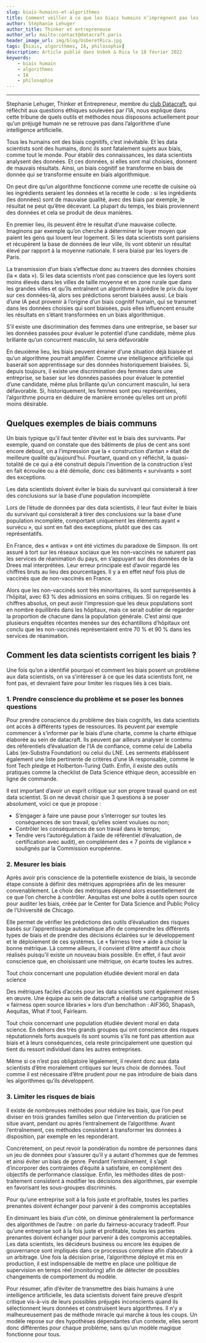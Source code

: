 ```yaml
---
slug: biais-humains-et-algorithmes
title: Comment veiller à ce que les biais humains n’imprègnent pas les algorithmes ?  
author: Stéphanie Lehuger
author_title: Thinker et entrepreneuse
author_url: mailto:contact@datacraft.paris
header_image_url: img/blog/UsberetRica.jpg
tags: [biais, algorithmes, IA, philosophie]
description: Article publié dans Usbek & Rica le 18 février 2022
keywords:
    - biais humain
    - algorithmes
    - IA
    - philosophie
---
```


<!--truncate-->


---


<div style={{'marginTop': '1em', 'marginBottom': '2em'}}>
<div className="warning" style={{'fontSize': '28px', 'color': '#69337A', 'padding': '1.0em'}}>
Stephanie Lehuger, Thinker et Entrepreneur, membre du <u>club Datacraft</u>, qui réfléchit aux questions éthiques soulevées par l’IA, nous explique dans cette tribune de quels outils et méthodes nous disposons actuellement pour qu’un préjugé humain ne se retrouve pas dans l’algorithme d’une intelligence artificielle.
</div>
</div>


Tous les humains ont des biais cognitifs, c’est inévitable. Et les data scientists sont des humains, donc ils sont fatalement sujets aux biais, comme tout le monde. Pour établir des connaissances, les data scientists analysent des données. Et ces données, si elles sont mal choisies, donnent de mauvais résultats. Ainsi, un biais cognitif se transforme en biais de donnée qui se transforme ensuite en biais algorithmique.

On peut dire qu’un algorithme fonctionne comme une recette de cuisine où les ingrédients seraient les données et la recette le code : si les ingrédients (les données) sont de mauvaise qualité, avec des biais par exemple, le résultat ne peut qu’être décevant. La plupart du temps, les biais proviennent des données et cela se produit de deux manières.

En premier lieu, ils peuvent être le résultat d’une mauvaise collecte. Imaginons par exemple qu’on cherche à déterminer le loyer moyen que paient les gens qui louent leur logement. Si les data scientists sont parisiens et récupèrent la base de données de leur ville, ils vont obtenir un résultat élevé par rapport à la moyenne nationale. Il sera biaisé par les loyers de Paris.

La transmission d’un biais s’effectue donc au travers des données choisies (la « data »). Si les data scientists n’ont pas conscience que les loyers sont moins élevés dans les villes de taille moyenne et en zone rurale que dans les grandes villes et qu’ils entraînent un algorithme à prédire le prix du loyer sur ces données-là, alors ses prédictions seront biaisées aussi. Le biais d’une IA peut provenir à l’origine d’un biais cognitif humain, qui se transmet dans les données choisies qui sont biaisées, puis elles influencent ensuite les résultats en s’étant transformées en un biais algorithmique.


<div style={{'marginTop': '1em', 'marginBottom': '2em'}}>
<div className="warning" style={{'fontSize': '24px', 'color': '#69337A', 'borderLeft': 'solid #805AD5 4px', 'padding': '0.7em'}}>
S’il existe une discrimination des femmes dans une entreprise, se baser sur les données passées pour évaluer le potentiel d’une candidate, même plus brillante qu’un concurrent masculin, lui sera défavorable
</div>
</div>


En deuxième lieu, les biais peuvent émaner d’une situation déjà biaisée et qu’un algorithme pourrait amplifier. Comme une intelligence artificielle qui baserait son apprentissage sur des données historiquement biaisées. Si, depuis toujours, il existe une discrimination des femmes dans une entreprise, se baser sur les données passées pour évaluer le potentiel d’une candidate, même plus brillante qu’un concurrent masculin, lui sera défavorable. Si, historiquement, les femmes sont peu représentées, l’algorithme pourra en déduire de manière erronée qu’elles ont un profil moins désirable.


<h2> Quelques exemples de biais communs </h2>

Un biais typique qu’il faut tenter d’éviter est le biais des survivants. Par exemple, quand on constate que des bâtiments de plus de cent ans sont encore debout, on a l’impression que la « construction d’antan » était de meilleure qualité qu’aujourd’hui. Pourtant, quand on y réfléchit, la quasi-totalité de ce qui a été construit depuis l’invention de la construction s’est en fait écroulée ou a été démolie, donc ces bâtiments « survivants » sont des exceptions.


<div style={{'marginTop': '1em', 'marginBottom': '2em'}}>
<div className="warning" style={{'fontSize': '24px', 'color': '#69337A', 'borderLeft': 'solid #805AD5 4px', 'padding': '0.7em'}}>
Les data scientists doivent éviter le biais du survivant qui consisterait à tirer des conclusions sur la base d’une population incomplète
</div>
</div>

<!-- > Les data scientists doivent éviter le biais du survivant qui consisterait à tirer des conclusions sur la base d’une population incomplète  -->


Lors de l’étude de données par des data scientists, il leur faut éviter le biais du survivant qui consisterait à tirer des conclusions sur la base d’une population incomplète, comportant uniquement les éléments ayant « survécu », qui sont en fait des exceptions, plutôt que des cas représentatifs.

En France, des « antivax » ont été victimes du paradoxe de Simpson. Ils ont assuré à tort sur les réseaux sociaux que les non-vaccinés ne saturent pas les services de réanimation du pays, en s’appuyant sur des données de la Drees mal interprétées. Leur erreur principale est d’avoir regardé les chiffres bruts au lieu des pourcentages. Il y a en effet neuf fois plus de vaccinés que de non-vaccinés en France. 

Alors que les non-vaccinés sont très minoritaires, ils sont surreprésentés à l’hôpital, avec 63 % des admissions en soins critiques. Si on regarde les chiffres absolus, on peut avoir l’impression que les deux populations sont en nombre équilibrés dans les hôpitaux, mais ce serait oublier de regarder la proportion de chacune dans la population générale. C’est ainsi que plusieurs enquêtes récentes menées sur des échantillons d’hôpitaux ont conclu que les non-vaccinés représentaient entre 70 % et 90 % dans les services de réanimation.


<h2> Comment les data scientists corrigent les biais ? </h2>

Une fois qu’on a identifié pourquoi et comment les biais posent un problème aux data scientists, on va s’intéresser à ce que les data scientists font, ne font pas, et devraient faire pour limiter les risques liés à ces biais.


<h3> 1. Prendre conscience du problème et se poser les bonnes questions </h3>

Pour prendre conscience du problème des biais cognitifs, les data scientists ont accès à différents types de ressources. Ils peuvent par exemple commencer à s’informer par le biais d’une charte, comme la charte éthique élaborée au sein de datacraft. Ils peuvent par ailleurs analyser le contenu des référentiels d’évaluation de l’IA de confiance, comme celui de Labelia Labs (ex-Substra Foundation) ou celui du LNE. Les serments établissent également une liste pertinente de critères d’une IA responsable, comme le font Tech pledge et Holberton-Turing Oath. Enfin, il existe des outils pratiques comme la checklist de Data Science éthique deon, accessible en ligne de commande.

Il est important d’avoir un esprit critique sur son propre travail quand on est data scientist. Si on ne devait choisir que 3 questions à se poser absolument, voici ce que je propose :

 - S’engager à faire une pause pour s’interroger sur toutes les conséquences de son travail, qu’elles soient voulues ou non;
 - Contrôler les conséquences de son travail dans le temps;
 - Tendre vers l’autorégulation à l’aide de référentiel d’évaluation, de certification avec audit), en complément des « 7 points de vigilance » soulignés par la Commission européenne.


<h3> 2. Mesurer les biais </h3>

Après avoir pris conscience de la potentielle existence de biais, la seconde étape consiste à définir des métriques appropriées afin de les mesurer convenablement. Le choix des métriques dépend alors essentiellement de ce que l’on cherche à contrôler. Aequitas est une boîte à outils open source pour auditer les biais, créée par le Center for Data Science and Public Policy de l’Université de Chicago. 

Elle permet de vérifier les prédictions des outils d’évaluation des risques basés sur l’apprentissage automatique afin de comprendre les différents types de biais et de prendre des décisions éclairées sur le développement et le déploiement de ces systèmes. Le « fairness tree » aide à choisir la bonne métrique. Là comme ailleurs, il convient d’être attentif aux choix réalisés puisqu’il existe un nouveau biais possible. En effet, il faut avoir conscience que, en choisissant une métrique, on écarte toutes les autres.

<div style={{'marginTop': '1em', 'marginBottom': '2em'}}>
<div className="warning" style={{'fontSize': '24px', 'color': '#69337A', 'borderLeft': 'solid #805AD5 4px', 'padding': '0.7em'}}>
Tout choix concernant une population étudiée devient moral en data science
</div>
</div>

<!-- > Tout choix concernant une population étudiée devient moral en data science  -->


Des métriques faciles d’accès pour les data scientists sont également mises en œuvre. Une équipe au sein de datacraft a réalisé une cartographie de 5 « fairness open source libraries » lors d’un benchathon : AIF360, Shapash, Aequitas, What if tool, Fairlearn.

Tout choix concernant une population étudiée devient moral en data science. En dehors des très grands groupes qui ont conscience des risques réputationnels forts auxquels ils sont soumis s’ils ne font pas attention aux biais et à leurs conséquences, cela reste principalement une question qui tient du ressort individuel dans les autres entreprises.

Même si ce n’est pas obligatoire légalement, il revient donc aux data scientists d’être moralement critiques sur leurs choix de données. Tout comme il est nécessaire d’être prudent pour ne pas introduire de biais dans les algorithmes qu’ils développent.


<h3> 3. Limiter les risques de biais </h3>

Il existe de nombreuses méthodes pour réduire les biais, que l’on peut diviser en trois grandes familles selon que l’intervention du praticien se situe avant, pendant ou après l’entraînement de l’algorithme. Avant l’entraînement, ces méthodes consistent à transformer les données à disposition, par exemple en les repondérant.

Concrètement, on peut revoir la pondération du nombre de personnes dans un jeu de données pour s’assurer qu’il y a autant d’hommes que de femmes et ainsi éviter un biais de genre. Pendant l’entraînement, il s’agit d’incorporer des contraintes d’équité à satisfaire, en complément des objectifs de performance classique. Enfin, les méthodes dites de post-traitement consistent à modifier les décisions des algorithmes, par exemple en favorisant les sous-groupes discriminés.


<div style={{'marginTop': '1em', 'marginBottom': '2em'}}>
<div className="warning" style={{'fontSize': '24px', 'color': '#69337A', 'borderLeft': 'solid #805AD5 4px', 'padding': '0.7em'}}>
Pour qu’une entreprise soit à la fois juste et profitable, toutes les parties prenantes doivent échanger pour parvenir à des compromis acceptables 
</div>
</div>

<!-- > Pour qu’une entreprise soit à la fois juste et profitable, toutes les parties prenantes doivent échanger pour parvenir à des compromis acceptables  -->


En diminuant les biais d’un côté, on diminue généralement la performance des algorithmes de l’autre : on parle du fairness-accuracy tradeoff. Pour qu’une entreprise soit à la fois juste et profitable, toutes les parties prenantes doivent échanger pour parvenir à des compromis acceptables. Les data scientists, les décideurs business ou encore les équipes de gouvernance sont impliqués dans ce processus complexe afin d’aboutir à un arbitrage. Une fois la décision prise, l’algorithme déployé et mis en production, il est indispensable de mettre en place une politique de supervision en temps réel (monitoring) afin de détecter de possibles changements de comportement du modèle.

Pour résumer, afin d’éviter de transmettre des biais humains à une intelligence artificielle, les data scientists doivent faire preuve d’esprit critique vis-à-vis de leurs possibles préjugés inconscients quand ils sélectionnent leurs données et construisent leurs algorithmes. Il n’y a malheureusement pas de méthode miracle qui marche à tous les coups. Un modèle repose sur des hypothèses dépendantes d’un contexte, elles seront donc différentes pour chaque problème, sans qu’un modèle magique fonctionne pour tous.

